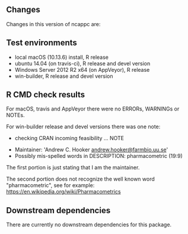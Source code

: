 ## Changes

Changes in this version of ncappc are:
  

## Test environments
* local macOS (10.13.6) install, R release
* ubuntu 14.04 (on travis-ci), R release and devel version
* Windows Server 2012 R2 x64 (on AppVeyor), R release 
* win-builder, R release and devel version

## R CMD check results
For macOS, travis and AppVeyor there were no ERRORs, WARNINGs or NOTEs. 

For win-builder release and devel versions there was one note:
  
  * checking CRAN incoming feasibility ... NOTE
+ Maintainer: 'Andrew C. Hooker <andrew.hooker@farmbio.uu.se>'
+ Possibly mis-spelled words in DESCRIPTION:
  pharmacometric (19:9)

The first portion is just stating that I am the maintainer.  

The second portion does not recognize the well known word "pharmacometric",
see for example: https://en.wikipedia.org/wiki/Pharmacometrics

## Downstream dependencies
There are currently no downstream dependencies for this package.
